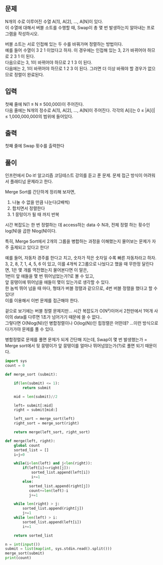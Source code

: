## 문제
N개의 수로 이루어진 수열 A[1], A[2], …, A[N]이 있다.    
이 수열에 대해서 버블 소트를 수행할 때, Swap이 총 몇 번 발생하는지 알아내는 프로그램을 작성하시오.

버블 소트는 서로 인접해 있는 두 수를 바꿔가며 정렬하는 방법이다.     
예를 들어 수열이 3 2 1 이었다고 하자. 이 경우에는 인접해 있는 3, 2가 바뀌어야 하므로 2 3 1 이 된다.     
다음으로는 3, 1이 바뀌어야 하므로 2 1 3 이 된다.     
다음에는 2, 1이 바뀌어야 하므로 1 2 3 이 된다. 그러면 더 이상 바꿔야 할 경우가 없으므로 정렬이 완료된다.   

## 입력
첫째 줄에 N(1 ≤ N ≤ 500,000)이 주어진다.     
다음 줄에는 N개의 정수로 A[1], A[2], …, A[N]이 주어진다. 각각의 A[i]는 0 ≤ |A[i]| ≤ 1,000,000,000의 범위에 들어있다.   

## 출력
첫째 줄에 Swap 횟수를 출력한다    

## 풀이
인프런에서 Do it! 알고리즘 코딩테스트 강의를 듣고 푼 문제. 문제 접근 방식이 어려워서 플래티넘 문제라고 한다.   

Merge Sort를 간단하게 정리해 보자면,   
1. 나눌 수 없을 만큼 나눈다(2배씩)
2. 합치면서 정렬한다
3. 1 뭉텅이가 될 때 까지 반복

시간 복잡도는 한 번 정렬하는 데 access하는 data 수 N과, 전체 정렬 하는 횟수인 log(N)을 곱한 Nlog(N)이다.    

특히, Merge Sort에서 2개의 그룹을 병합하는 과정을 이해했는지 물어보는 문제가 자주 출제되고 있다고 한다!   

예를 들어, 자동차 경주를 한다고 치고, 숫자가 작은 숫자일 수록 빠른 자동차라고 하자.
3, 2, 8, 7, 1, 4, 5, 6
이 있고, 이를 4개씩 2그룹으로 나눴다고 했을 때 무한정 달린다면, 1은 몇 개를 역전했는지 물어본다면 이 말은,   
1번이 앞 애들을 몇 번 뛰어넘었는가?로 볼 수 있고,   
앞 뭉탱이에 뛰어넘을 애들이 몇이 있는가로 생각할 수 있다.     
한 놈씩 뛰어 넘을 때 마다, 형태가 버블 정렬과 같으므로, 4번 버블 정렬을 했다고 할 수 있다!   
이를 이용해서 이번 문제를 접근해야 한다.   

겉으로 보기에는 버블 정렬 문제지만... 시간 복잡도가 O(N²)이어서 2천만에서 1억개 사이의 data를 다루면 1초가 넘어가기 때문에 쓸 수 없다..    
그렇다면 O(Nlog(N))인 병합정렬이나 O(log(N))인 힙정렬은 어떤데? ...이런 방식으로 다가가야 문제를 풀 수 있다.   

병합정렬로 문제를 풀면 문제가 되게 간단해 지는데, Swap이 몇 번 발생했는가 = Merge sort에서 뒷 뭉탱이가 앞 뭉탱이를 얼마나 뛰어넘었는가(?)로 풀면 되기 때문이다.    

```python
import sys
count = 0

def merge_sort (submit):

    if(len(submit) <= 1):
        return submit

    mid = len(submit)//2

    left= submit[:mid]
    right = submit[mid:]

    left_sort = merge_sort(left)
    right_sort = merge_sort(right)

    return merge(left_sort, right_sort)

def merge(left, right):
    global count
    sorted_list = []
    i=j=0

    while(i<len(left) and j<len(right)):
        if(left[i]<=right[j]):
            sorted_list.append(left[i])
            i+=1
        else:
           sorted_list.append(right[j])
           count+=len(left)-i
           j+=1

    while len(right) > j:
        sorted_list.append(right[j])
        j+=1
    while len(left) > i:
        sorted_list.append(left[i])
        i+=1

    return sorted_list

n = int(input())
submit = list(map(int, sys.stdin.read().split()))
merge_sort(submit)
print(count)
```
